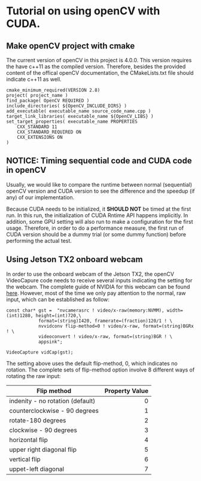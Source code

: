 # Tutorial on using openCV with CUDA.

## Make openCV project with cmake

The current version of openCV in this project is 4.0.0. This version requires the have c++11 as the compiled version. Therefore, besides the provided content of the offical openCV documentation, the CMakeLists.txt file should indicate c++11 as well.

```
cmake_minimum_required(VERSION 2.8)
project( project_name )
find_package( OpenCV REQUIRED )
include_directories( ${OpenCV_INCLUDE_DIRS} )
add_executable( executable_name source_code_name.cpp )
target_link_libraries( executable_name ${OpenCV_LIBS} )
set_target_properties( executable_name PROPERTIES
    CXX_STANDARD 11
    CXX_STANDARD_REQUIRED ON
    CXX_EXTENSIONS ON
)
```

## NOTICE: Timing sequential code and CUDA code in openCV

Usually, we would like to compare the runtime between normal (sequential) openCV version and CUDA version to see the difference and the speedup (if any) of our implementation.

Because CUDA needs to be initialized, it **SHOULD NOT** be timed at the first run. In this run, the initialization of CUDA Rntime API happens implicitly. In addition, some GPU setting will also run to make a configuration for the first usage. Therefore, in order to do a performance measure, the first run of CUDA version should be a dummy trial (or some dummy function) before performing the actual test.

## Using Jetson TX2 onboard webcam

In order to use the onboard webcam of the Jetson TX2, the openCV VideoCapure code needs to receive several inputs indicating the setting for the webcam. The complete guide of NVIDIA for this webcam can be found [here](https://developer.download.nvidia.com/embedded/L4T/r24_Release_v2.0/Docs/L4T_Tegra_X1_Multimedia_User_Guide_Release_24.2.pdf?X3y2hPgEp4kolJ_SW-jeGK3DRxEXakPWxExnt0S2WM3LoFnDeOXAvCGaFjm7NxTenIo5MHRsEYEAaUcA3DazzNmwEe45VNRPq1REAqhxHiIZYCtxLGj1uRgyJO-xisdsXLg-gkbfPNDLyXZU6Vwp6nz1JV2gSXgfFdPhFtwSsfpZVeq_Uzl9bl38twCJKe9lAHYSnus). However, most of the time we only pay attention to the normal, raw input, which can be established as follow:

```
const char* gst =  "nvcamerasrc ! video/x-raw(memory:NVMM), width=(int)1280, height=(int)720,\
			format=(string)I420, framerate=(fraction)120/1 ! \
			nvvidconv flip-method=0 ! video/x-raw, format=(string)BGRx ! \
			videoconvert ! video/x-raw, format=(string)BGR ! \
			appsink";

VideoCapture vidCap(gst);
```

The setting above uses the default flip-method, 0, which indicates no rotation. The complete sets of flip-method option involve 8 different ways of rotating the raw input:

| Flip method | Property Value|
|-------------|--------------:|
|indenity - no rotation (default) | 0 |
|counterclockwise - 90 degrees | 1 |
|rotate-180 degrees| 2 |
|clockwise - 90 degrees | 3 |
|horizontal flip| 4 |
|upper right diagonal flip| 5 |
|vertical flip| 6 |
|uppet-left diagonal | 7 |
